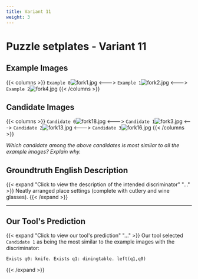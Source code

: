 ```yaml
---
title: Variant 11
weight: 3
---
```


# Puzzle setplates - Variant 11

## Example Images
{{< columns >}}
`Example 0`![fork1.jpg](/natscene_data/images/fork1.jpg)
<--->
`Example 1`![fork2.jpg](/natscene_data/images/fork2.jpg)
<--->
`Example 2`![fork4.jpg](/natscene_data/images/fork4.jpg)
{{< /columns >}}

## Candidate Images
{{< columns >}}
`Candidate 0`![fork18.jpg](/natscene_data/images/fork18.jpg)
<--->
`Candidate 1`![fork3.jpg](/natscene_data/images/fork3.jpg)
<--->
`Candidate 2`![fork13.jpg](/natscene_data/images/fork13.jpg)
<--->
`Candidate 3`![fork16.jpg](/natscene_data/images/fork16.jpg)
{{< /columns >}}

*Which candidate among the above candidates is most similar to all the example images? Explain why.*

## Groundtruth English Description

{{< expand "Click to view the description of the intended discriminator" "..." >}}
Neatly arranged place settings (complete with cutlery and wine glasses).
{{< /expand >}}

---



## Our Tool's Prediction

{{< expand "Click to view our tool's prediction" "..." >}}
Our tool selected `Candidate 1` as being the most similar to the example images with the discriminator:
```plaintext
Exists q0: knife. Exists q1: diningtable. left(q1,q0)
```
{{< /expand >}}
